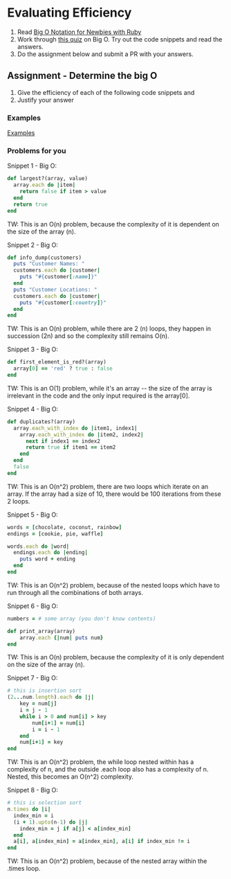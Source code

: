 # Evaluating Efficiency

1. Read [Big O Notation for Newbies with Ruby](http://www.datakicks.com/2016/06/04/big-o-notation.html)
2. Work through [this quiz](http://www.codequizzes.com/computer-science/beginner/big-o-algorithms) on Big O. Try out the code snippets and read the answers.
3. Do the assignment below and submit a PR with your answers.


## Assignment - Determine the big O
1) Give the efficiency of each of the following code snippets and
2) Justify your answer

### Examples
[Examples](examples.md)

### Problems for you

Snippet 1 - Big O:
```ruby
def largest?(array, value)
  array.each do |item|
    return false if item > value
  end
  return true
end
```
TW: This is an O(n) problem, because the complexity of it is dependent on the size of the array (n). 

Snippet 2 - Big O:
```ruby
def info_dump(customers)
  puts "Customer Names: "
  customers.each do |customer|
    puts "#{customer[:name]}"
  end
  puts "Customer Locations: "
  customers.each do |customer|
    puts "#{customer[:country]}"
  end
end
```
TW: This is an O(n) problem, while there are 2 (n) loops, they happen in succession (2n) and so the complexity still remains O(n). 

Snippet 3 - Big O:
```ruby
def first_element_is_red?(array)
  array[0] == 'red' ? true : false
end
```
TW: This is an O(1) problem, while it's an array -- the size of the array is irrelevant in the code and the only input required is the array[0].

Snippet 4 - Big O:
```ruby
def duplicates?(array)
  array.each_with_index do |item1, index1|
    array.each_with_index do |item2, index2|
      next if index1 == index2
      return true if item1 == item2
    end
  end
  false
end
```

TW: This is an O(n^2) problem, there are two loops which iterate on an array. If the array had a size of 10, there would be 100 iterations from these 2 loops.

Snippet 5 - Big O:
```ruby
words = [chocolate, coconut, rainbow]
endings = [cookie, pie, waffle]

words.each do |word|
  endings.each do |ending|
    puts word + ending
  end
end
```

TW: This is an O(n^2) problem, because of the nested loops which have to run through all the combinations of both arrays.

Snippet 6 - Big O:
```ruby
numbers = # some array (you don't know contents)

def print_array(array)
    array.each {|num| puts num}
end
```

TW: This is an O(n) problem, because the complexity of it is only dependent on the size of the array (n). 

Snippet 7 - Big O:
```ruby
# this is insertion sort
(2...num.length).each do |j|
    key = num[j]
    i = j - 1
    while i > 0 and num[i] > key
        num[i+1] = num[i]
        i = i - 1
    end
    num[i+1] = key
end
```

TW: This is an O(n^2) problem, the while loop nested within has a complexity of n, and the outside .each loop also has a complexity of n. Nested, this becomes an O(n^2) complexity.

Snippet 8 - Big O:
```ruby
# this is selection sort
n.times do |i|
  index_min = i
  (i + 1).upto(n-1) do |j|
    index_min = j if a[j] < a[index_min]
  end
  a[i], a[index_min] = a[index_min], a[i] if index_min != i
end
```
TW: This is an O(n^2) problem, because of the nested array within the .times loop. 
